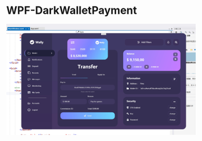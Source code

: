 # WPF-DarkWalletPayment
![demo](https://github.com/CoreHexin/WPF-DarkWalletPayment/blob/main/WPF-DarkWalletPayment/demo1.png)
